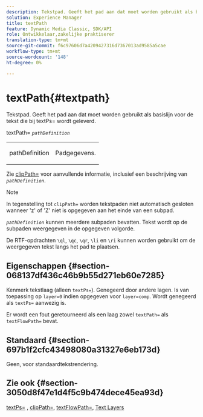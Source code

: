 ```yaml
---
description: Tekstpad. Geeft het pad aan dat moet worden gebruikt als basislijn voor de tekst die bij textPs= wordt geleverd.
solution: Experience Manager
title: textPath
feature: Dynamic Media Classic, SDK/API
role: Ontwikkelaar,zakelijke praktiserer
translation-type: tm+mt
source-git-commit: f6c97606d7a4209427316d7367013ad9585a5cae
workflow-type: tm+mt
source-wordcount: '148'
ht-degree: 0%

---
```



# textPath{#textpath}

Tekstpad. Geeft het pad aan dat moet worden gebruikt als basislijn voor de tekst die bij textPs= wordt geleverd.

textPath= *`pathDefinition`*

<table id="simpletable_74F549E8625B483A9B334B24A7EB6D22"> 
 <tr class="strow"> 
  <td class="stentry"> <p><span class="varname"> pathDefinition</span> </p> </td> 
  <td class="stentry"> <p>Padgegevens. </p></td> 
 </tr> 
</table>

Zie [clipPath=](../../../../../is-api/http-ref/image-serving-api-ref/c-http-protocol-reference/c-command-reference/r-clippath.md#reference-8139b1b52dc54749b51b109521ddf83d) voor aanvullende informatie, inclusief een beschrijving van *`pathDefinition`*.

>[!NOTE]
>
>In tegenstelling tot `clipPath=` worden tekstpaden niet automatisch gesloten wanneer &#39;z&#39; of &#39;Z&#39; niet is opgegeven aan het einde van een subpad.

*`pathDefinition`* kunnen meerdere subpaden bevatten. Tekst wordt op de subpaden weergegeven in de opgegeven volgorde.

De RTF-opdrachten `\ql`, `\qc`, `\qr`, `\li` en `\ri` kunnen worden gebruikt om de weergegeven tekst langs het pad te plaatsen.

## Eigenschappen {#section-068137df436c46b9b55d271eb60e7285}

Kenmerk tekstlaag (alleen `textPs=`). Genegeerd door andere lagen. Is van toepassing op `layer=0` indien opgegeven voor `layer=comp`. Wordt genegeerd als `textPs=` aanwezig is.

Er wordt een fout geretourneerd als een laag zowel `textPath=` als `textFlowPath=` bevat.

## Standaard {#section-697b1f2cfc43498080a31327e6eb173d}

Geen, voor standaardtekstrendering.

## Zie ook {#section-3050d8f47e1d4f5c9b474dece45ea93d}

[textPs=](../../../../../is-api/http-ref/image-serving-api-ref/c-http-protocol-reference/c-command-reference/r-textps.md#reference-4209a2a6169f44278da2647cfb0cd767) ,  [clipPath=](../../../../../is-api/http-ref/image-serving-api-ref/c-http-protocol-reference/c-command-reference/r-clippath.md#reference-8139b1b52dc54749b51b109521ddf83d),  [textFlowPath=](../../../../../is-api/http-ref/image-serving-api-ref/c-http-protocol-reference/c-command-reference/r-textflowpath.md#reference-0b8d9493d71342f0b6a64a6d221584ef),  [Text Layers](../../../../../is-api/http-ref/image-serving-api-ref/c-http-protocol-reference/c-text-formatting/r-text-layers.md#reference-47e78cfb18134db5ab09e17af14a6a8f)
